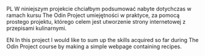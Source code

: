 PL
W niniejszym projekcie chciałbym podsumować nabyte dotychczas w ramach kursu The Odin Project umiejętności w praktyce, za pomocą prostego projektu, którego celem jest utworzenie strony internetowej z przepisami kulinarnymi.

EN
In this project I would like to sum up the skills acquired so far during The Odin Project course by making a simple webpage containing recipes.
